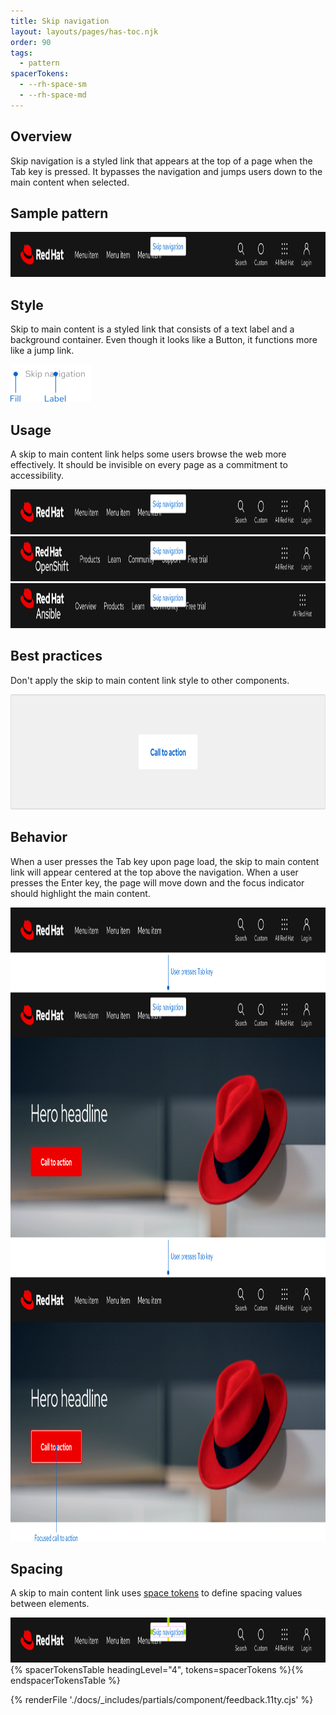 ```yaml
---
title: Skip navigation
layout: layouts/pages/has-toc.njk
order: 90
tags:
  - pattern
spacerTokens:
  - --rh-space-sm
  - --rh-space-md
---
```


<link rel="stylesheet" data-helmet href="/assets/packages/@rhds/elements/elements/rh-table/rh-table-lightdom.css">
<link rel="stylesheet" data-helmet href="/styles/samp.css">

## Overview

Skip navigation is a styled link that appears at the top of a page when the Tab
key is pressed. It bypasses the navigation and jumps users down to the main
content when selected.

## Sample pattern

<uxdot-example width-adjustment="1000px">
  <img src="./skip-nav.svg"
       alt="Skip navigation"
       width="1000"
       height="72">
</uxdot-example>

## Style

Skip to main content is a styled link that consists of a text label and a
background container. Even though it looks like a Button, it functions more like
a jump link.

<uxdot-example color-palette="lighter" width-adjustment="129px" no-border>
  <img src="./skip-nav-style.svg"
       alt="Skip navigation specs"
       width="129"
       height="60">
</uxdot-example>

## Usage

A skip to main content link helps some users browse the web more effectively. It
should be invisible on every page as a commitment to accessibility.

<uxdot-example width-adjustment="1000px" variant="full" alignment="left" no-border>
  <img src="./skip-nav-usage-1.svg"
       alt="Skip navigation usage"
       width="1000"
       height="72">
</uxdot-example>

<uxdot-example width-adjustment="1000px" variant="full" alignment="left" no-border>
  <img src="./skip-nav-usage-2.svg"
       alt="Skip navigation usage"
       width="1000"
       height="72">
</uxdot-example>

<uxdot-example width-adjustment="1000px" variant="full" alignment="left" no-border>
  <img src="./skip-nav-usage-3.svg"
       alt="Skip navigation usage"
       width="1000"
       height="72">
</uxdot-example>

## Best practices

Don't apply the skip to main content link style to other components.

<uxdot-example width-adjustment="872px" danger>
  <img src="./skip-nav-best-practices-1.svg"
       alt="Skip navigation style errors"
       width="872"
       height="184">
</uxdot-example>

## Behavior

When a user presses the Tab key upon page load, the skip to main content link
will appear centered at the top above the navigation. When a user presses the
Enter key, the page will move down and the focus indicator should highlight the
main content.

<uxdot-example width-adjustment="1000px" variant="full" alignment="left" no-border>
  <img src="./skip-nav-behavior.svg"
       alt="Skip navigation behavior"
       width="1000"
       height="1014">
</uxdot-example>

## Spacing

A skip to main content link  uses [space tokens](/tokens/space/) to define spacing
values between elements.

<uxdot-example width-adjustment="1000px">
  <img src="./skip-nav-spacing.svg"
       alt="Skip navigation spacing diagram"
       width="1000"
       height="72">
</uxdot-example>


<rh-table>
{% spacerTokensTable headingLevel="4", tokens=spacerTokens %}{% endspacerTokensTable %}
</rh-table>

{% renderFile './docs/_includes/partials/component/feedback.11ty.cjs' %}
